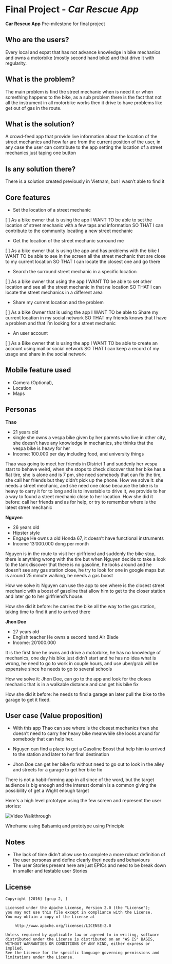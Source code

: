 # Final Project - *Car Rescue App*

**Car Rescue App**  Pre-milestone for final project

## Who are the users?

Every local and expat that has not advance knowledge in bike mechanics and owns a motorbike (mostly second hand bike) and that drive it with regularity.

## What is the problem?

The main problem is find the street mechanic when is need it or when something happens to the bike, as a sub problem there is the fact that not all the instrument in all motorbike works then it drive to have problems like get out of gas in the route.

## What is the solution?

A crowd-feed app that provide live information about the location of the street mechanics and how far are from the current position of the user, in any case the user can contribute to the app setting the location of a street mechanics just taping one button 

## Is any solution there?
There is a solution created previously in Vietnam, but I wasn’t able to find it 

## Core features

* Set the location of a street mechanic
 
[ ]	As a bike owner that is using the app I WANT TO be able to set the location of street mechanic with a few taps and information SO THAT I can contribute to the community locating a new street mechanic 
*	Get the location of the street mechanic surround me
	
[ ]	As a bike owner that is using the app and has problems with the bike I WANT TO be able to see in the screen all the street mechanic that are close to my current location SO THAT I can locate the closest one and go there 
*	Search the surround street mechanic in a specific location
	
[ ]	As a bike owner that using the app I WANT TO be able to set other location and see all the street mechanic in that ne location SO THAT I can locate the street mechanics in a different area
*	Share my current location and the problem 
	
[ ]	As a bike Owner that is using the app I WANT TO be able to Share my current location in my social network SO THAT my friends knows that I have a problem and that I’m looking for a street mechanic
*	An user account 

[ ]	As a Bike owner that is using the app I WANT TO be able to create an account using mail or social network SO THAT I can keep a record of my usage and share in the social network

## Mobile feature used 
*	Camera (Optional), 
*	Location
*	 Maps

## Personas

**Thao**
* 21 years old
* single
she owns a vespa bike given by her parents who live in other city, she doesn’t have any knowledge in mechanics, she thinks that the vespa bike is heavy for her
* Income: 100.000 per day including food, and university things 

Thao was going to meet her friends in District 1 and suddenly her vespa start to behave weird, when she stops to check discover that her bike has a flat tire, she is alone and is 7 pm, she need somebody that can fix the tire, she call her friends but they didn’t pick up the phone.
How we solve it: she needs a street mechanic, and she need one close because the bike is to heavy to carry it for to long and is to investable to drive it, we provide to her a way to found a street mechanic close to her location.
How she did it before: call her friends and as for help, or try to remember where is the latest street mechanic 

**Nguyen**
* 26 years old
* Hipster style 
* Engage 
He owns a old Honda 67, it doesn’t have functional instruments
* Income 13’000.000 dong per month

Nguyen is in the route to visit her girlfriend and suddenly the bike stop, there is anything wrong with the tire but when Nguyen decide to take a look to the tank discover that there is no gasoline, he looks around and he doesn’t see any gas station close, he try to look for one in google maps but is around 25 minute walking, he needs a gas boost

How we solve it:  Nguyen can use the app to see where is the closest street mechanic with a boost of gasoline that allow him to get to the closer station and later go to her girlfriend’s house.

How she did it before: he carries the bike all the way to the gas station, taking time to find it and to arrived there 

**Jhon Doe**
* 27 years old
* English teacher
He owns a second hand Air Blade  
* Income: 20’000.000

It is the first time he owns and drive a motorbike, he has no knowledge of mechanics, one day his bike just didn’t start and he has no idea what is wrong, he need to go to work in couple hours, and use uber/grab will be expensive since he needs to go to several schools

How we solve it:  Jhon Doe, can go to the app and look for the closes mechanic that is in a walkable distance and can get his bike fix

How she did it before: he needs to find a garage an later pull the bike to the garage to get it fixed.

## User case (Value proposition)

*	With this app Thao can see where is the closest mechanics then she doesn’t need to carry her heavy bike meanwhile she looks around for somebody that can help her.

*	Nguyen can find a place to get a Gasoline Boost that help him to arrived to the station and later to her final destination

*	Jhon Doe can get her bike fix without need to go out to look in the alley and streets for a garage to get her bike fix

There is not a habit-forming app in all since of the word, but the target audience is big enough and the interest domain is a common giving the possibility of get a Wight enough target 




Here's a high level prototype using the few screen and represent the user stories:

<img src='https://github.com/coderschoolGroup2/CarRescue/blob/master/user%20Stories/prototype.gif' width='' alt='Video Walkthrough' />

Wireframe using Balsamiq and prototype using Principle

## Notes

* The lack of time didn't allow use to complete a more robust definition of the user personas and define clearly theri needs and behaviours 
* The user Stories present here are just EPICs and need to be break down in smaller and testable user Stories

## License

    Copyright [2016] [grup 2, ]

    Licensed under the Apache License, Version 2.0 (the "License");
    you may not use this file except in compliance with the License.
    You may obtain a copy of the License at

        http://www.apache.org/licenses/LICENSE-2.0

    Unless required by applicable law or agreed to in writing, software
    distributed under the License is distributed on an "AS IS" BASIS,
    WITHOUT WARRANTIES OR CONDITIONS OF ANY KIND, either express or implied.
    See the License for the specific language governing permissions and
    limitations under the License.
